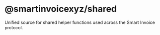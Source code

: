 # @smartinvoicexyz/shared

Unified source for shared helper functions used across the Smart Invoice protocol.
